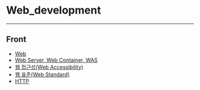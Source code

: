 # Web_development
----------------------------
## Front
- [Web](https://github.com/OOOIOOOIO/Web_development/blob/master/Front/Web.md)
- [Web Server, Web Container, WAS]()
- [웹 접근성(Web Accessibility)]()
- [웹 표준(Web Standard)]()
- [HTTP]()
